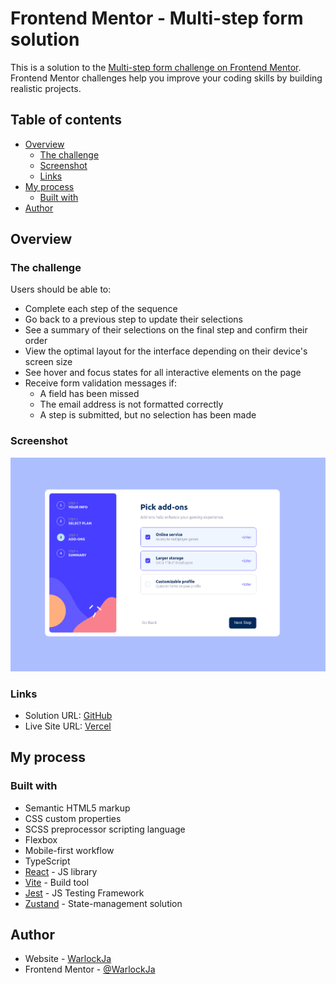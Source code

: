 # Frontend Mentor - Multi-step form solution

This is a solution to the [Multi-step form challenge on Frontend Mentor](https://www.frontendmentor.io/challenges/multistep-form-YVAnSdqQBJ). Frontend Mentor challenges help you improve your coding skills by building realistic projects. 

## Table of contents

- [Overview](#overview)
  - [The challenge](#the-challenge)
  - [Screenshot](#screenshot)
  - [Links](#links)
- [My process](#my-process)
  - [Built with](#built-with)
- [Author](#author)

## Overview

### The challenge

Users should be able to:

- Complete each step of the sequence
- Go back to a previous step to update their selections
- See a summary of their selections on the final step and confirm their order
- View the optimal layout for the interface depending on their device's screen size
- See hover and focus states for all interactive elements on the page
- Receive form validation messages if:
  - A field has been missed
  - The email address is not formatted correctly
  - A step is submitted, but no selection has been made

### Screenshot

![](./src/assets/images/screenshot.png)


### Links

- Solution URL: [GitHub](https://github.com/WarlockJa/cm-stepform)
- Live Site URL: [Vercel](https://cm-stepform.vercel.app/)

## My process

### Built with

- Semantic HTML5 markup
- CSS custom properties
- SCSS preprocessor scripting language
- Flexbox
- Mobile-first workflow
- TypeScript
- [React](https://reactjs.org/) - JS library
- [Vite](https://vitejs.dev/) - Build tool
- [Jest](https://jestjs.io/) - JS Testing Framework
- [Zustand](https://github.com/pmndrs/zustand) - State-management solution

## Author

- Website - [WarlockJa](https://www.warlockja.ru/)
- Frontend Mentor - [@WarlockJa](https://www.frontendmentor.io/profile/WarlockJa)
